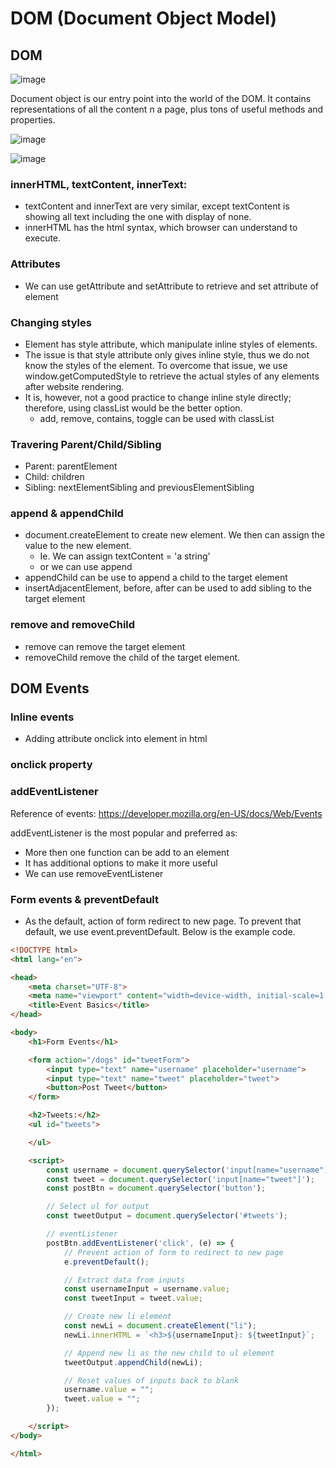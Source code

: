 # DOM (Document Object Model)

## DOM
![image](https://user-images.githubusercontent.com/79841341/175767585-84fc5fff-e223-4a90-8341-adc02b38f136.png)

Document object is our entry point into the world of the DOM. It contains representations of all the content n a page, plus tons of useful methods and properties.

![image](https://user-images.githubusercontent.com/79841341/175768147-cbd962fa-5ce5-4941-ae80-1d906763ea9d.png)

![image](https://user-images.githubusercontent.com/79841341/175768913-af89a7ef-dc94-4884-adb3-63b84b86f754.png)

### innerHTML, textContent, innerText:
- textContent and innerText are very similar, except textContent is showing all text including the one with display of none.
- innerHTML has the html syntax, which browser can understand to execute.

### Attributes
- We can use getAttribute and setAttribute to retrieve and set attribute of element

### Changing styles
- Element has style attribute, which manipulate inline styles of elements.
- The issue is that style attribute only gives inline style, thus we do not know the styles of the element. To overcome that issue, we use window.getComputedStyle to retrieve the actual styles of any elements after website rendering.
- It is, however, not a good practice to change inline style directly; therefore, using classList would be the better option.
  - add, remove, contains, toggle can be used with classList

### Travering Parent/Child/Sibling
- Parent: parentElement
- Child: children
- Sibling: nextElementSibling and previousElementSibling

### append & appendChild
- document.createElement to create new element. We then can assign the value to the new element.
  - Ie. We can assign textContent = 'a string'
  - or we can use append
- appendChild can be use to append a child to the target element
- insertAdjacentElement, before, after can be used to add sibling to the target element

### remove and removeChild
- remove can remove the target element
- removeChild remove the child of the target element.

## DOM Events

### Inline events
- Adding attribute onclick into element in html

### onclick property

### addEventListener

Reference of events:
https://developer.mozilla.org/en-US/docs/Web/Events

addEventListener is the most popular and preferred as:
- More then one function can be add to an element
- It has additional options to make it more useful
- We can use removeEventListener

### Form events & preventDefault
- As the default, action of form redirect to new page. To prevent that default, we use event.preventDefault. Below is the example code.

```html
<!DOCTYPE html>
<html lang="en">

<head>
    <meta charset="UTF-8">
    <meta name="viewport" content="width=device-width, initial-scale=1.0">
    <title>Event Basics</title>
</head>

<body>
    <h1>Form Events</h1>

    <form action="/dogs" id="tweetForm">
        <input type="text" name="username" placeholder="username">
        <input type="text" name="tweet" placeholder="tweet">
        <button>Post Tweet</button>
    </form>

    <h2>Tweets:</h2>
    <ul id="tweets">

    </ul>

    <script>
        const username = document.querySelector('input[name="username"]');
        const tweet = document.querySelector('input[name="tweet"]');
        const postBtn = document.querySelector('button');

        // Select ul for output
        const tweetOutput = document.querySelector('#tweets');

        // eventListener
        postBtn.addEventListener('click', (e) => {
            // Prevent action of form to redirect to new page
            e.preventDefault();

            // Extract data from inputs
            const usernameInput = username.value;
            const tweetInput = tweet.value;

            // Create new li element
            const newLi = document.createElement("li");
            newLi.innerHTML = `<h3>${usernameInput}: ${tweetInput}`;

            // Append new li as the new child to ul element
            tweetOutput.appendChild(newLi);

            // Reset values of inputs back to blank
            username.value = "";
            tweet.value = "";
        });

    </script>
</body>

</html>
```
